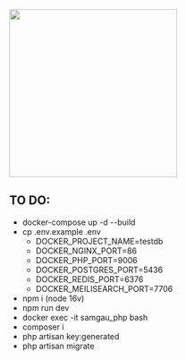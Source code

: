 <img src="https://animesher.com/orig/2/213/2130/21307/animesher.com_80s-cyber-grunge-pale-2130706.gif" width="300">

## TO DO:

- docker-compose up -d --build
- cp .env.example .env
  - DOCKER_PROJECT_NAME=testdb
  -  DOCKER_NGINX_PORT=86
  -  DOCKER_PHP_PORT=9006
  -  DOCKER_POSTGRES_PORT=5436
  -  DOCKER_REDIS_PORT=6376
  -  DOCKER_MEILISEARCH_PORT=7706
- npm i (node 16v)
- npm run dev
- docker exec -it samgau_php bash
- composer i
- php artisan key:generated
- php artisan migrate

